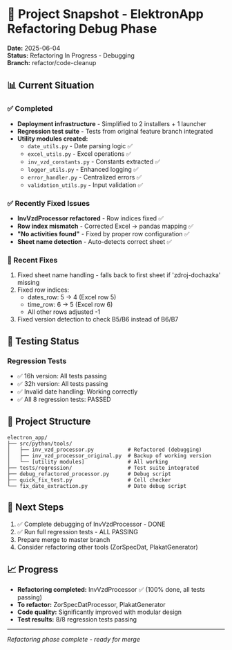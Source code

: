 # 🔧 Project Snapshot - ElektronApp Refactoring Debug Phase

**Date:** 2025-06-04  
**Status:** Refactoring In Progress - Debugging  
**Branch:** refactor/code-cleanup  

## 📊 Current Situation

### ✅ Completed
- **Deployment infrastructure** - Simplified to 2 installers + 1 launcher
- **Regression test suite** - Tests from original feature branch integrated
- **Utility modules created:**
  - `date_utils.py` - Date parsing logic ✅
  - `excel_utils.py` - Excel operations ✅
  - `inv_vzd_constants.py` - Constants extracted ✅
  - `logger_utils.py` - Enhanced logging ✅
  - `error_handler.py` - Centralized errors ✅
  - `validation_utils.py` - Input validation ✅

### ✅ Recently Fixed Issues
- **InvVzdProcessor refactored** - Row indices fixed ✅
- **Row index mismatch** - Corrected Excel → pandas mapping ✅
- **"No activities found"** - Fixed by proper row configuration ✅
- **Sheet name detection** - Auto-detects correct sheet ✅

### 🔧 Recent Fixes
1. Fixed sheet name handling - falls back to first sheet if 'zdroj-dochazka' missing
2. Fixed row indices:
   - dates_row: 5 → 4 (Excel row 5)
   - time_row: 6 → 5 (Excel row 6)
   - All other rows adjusted -1
3. Fixed version detection to check B5/B6 instead of B6/B7

## 🧪 Testing Status

### Regression Tests
- ✅ 16h version: All tests passing
- ✅ 32h version: All tests passing
- ✅ Invalid date handling: Working correctly
- ✅ All 8 regression tests: PASSED

## 📁 Project Structure

```
electron_app/
├── src/python/tools/
│   ├── inv_vzd_processor.py           # Refactored (debugging)
│   ├── inv_vzd_processor_original.py  # Backup of working version
│   └── [utility modules]              # All working
├── tests/regression/                  # Test suite integrated
├── debug_refactored_processor.py      # Debug script
├── quick_fix_test.py                  # Cell checker
└── fix_date_extraction.py             # Date debug script
```

## 🎯 Next Steps

1. ✅ Complete debugging of InvVzdProcessor - DONE
2. ✅ Run full regression tests - ALL PASSING
3. Prepare merge to master branch
4. Consider refactoring other tools (ZorSpecDat, PlakatGenerator)

## 📈 Progress

- **Refactoring completed:** InvVzdProcessor ✅ (100% done, all tests passing)
- **To refactor:** ZorSpecDatProcessor, PlakatGenerator
- **Code quality:** Significantly improved with modular design
- **Test results:** 8/8 regression tests passing

---
*Refactoring phase complete - ready for merge*